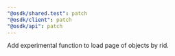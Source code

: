```yaml
---
"@osdk/shared.test": patch
"@osdk/client": patch
"@osdk/api": patch
---
```


Add experimental function to load page of objects by rid.
